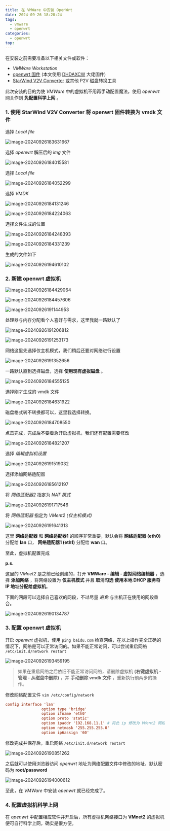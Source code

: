 ```yaml
---
title: 在 VMWare 中安装 OpenWrt
date: 2024-09-26 18:20:24
tags: 
  - vmware
  - openwrt
categories:
  - openwrt
top:
---
```


在安装之前需要准备以下相关文件或软件：

- *VMWare Workstation*
- [openwrt 固件](https://github.com/DHDAXCW/OpenWRT_x86_x64/releases) (本文使用 [DHDAXCW](https://github.com/DHDAXCW) 大佬固件)
- [StarWind V2V Converter](https://www.starwindsoftware.com/tmplink/starwindconverter.exe) 或其他 P2V 磁盘转换工具

此次安装的目的为使 *VMWare* 中的虚拟机不用再手动配置魔法，使用 *openwrt* 网关作到 **免配置科学上网** 。

<!-- more -->

### 1. 使用 StarWind V2V Converter 将 openwrt 固件转换为 vmdk 文件

选择 *Local file*

![image-20240926183631667](/images/image-20240926183631667.png)

选择 *openwrt* 解压后的 *img* 文件

![image-20240926184015581](/images/image-20240926184015581.png)

选择 *Local file*

![image-20240926184052299](/images/image-20240926184052299.png)

选择 *VMDK*

![image-20240926184131246](/images/image-20240926184131246.png)

![image-20240926184224063](/images/image-20240926184224063.png)

选择文件生成的位置

![image-20240926184248393](/images/image-20240926184248393.png)

![image-20240926184331239](/images/image-20240926184331239.png)

生成的文件如下

![image-20240926194610102](/images/image-20240926194610102.png)

### 2. 新建 openwrt 虚拟机

![image-20240926184429064](/images/image-20240926184429064.png)

![image-20240926184457606](/images/image-20240926184457606.png)

![image-20240926191144953](/images/image-20240926191144953.png)

处理器与内存分配看个人喜好与需求，这里我就一路默认了

![image-20240926191206812](/images/image-20240926191206812.png)

![image-20240926191253173](/images/image-20240926191253173.png)

网络这里先选择仅主机模式，我们稍后还要对网络进行设置

![image-20240926191352656](/images/image-20240926191352656.png)

一路默认直到选择磁盘，选择 **使用现有虚拟磁盘** 。

![image-20240926184555125](/images/image-20240926184555125.png)

选择刚才生成的 vmdk 文件

![image-20240926184631922](/images/image-20240926184631922.png)

磁盘格式转不转换都可以，这里我选择转换。

![image-20240926184708550](/images/image-20240926184708550.png)

点击完成，完成后不要着急开启虚拟机，我们还有配置需要修改

![image-20240926184821207](/images/image-20240926184821207.png)

选择 *编辑虚拟机设置*

![image-20240926191519032](/images/image-20240926191519032.png)

选择添加网络适配器

![image-20240926185612197](/images/image-20240926185612197.png)

将 *网络适配器2* 指定为 *NAT 模式*

![image-20240926191717546](/images/image-20240926191717546.png)

将 *网络适配器* 指定为 *VMent2 (仅主机模式)*

![image-20240926191641313](/images/image-20240926191641313.png)

这里 **网络适配器** 和 **网络适配器1** 的顺序非常重要，默认会将 **网络适配器 (eth0)** 分配给 **lan** 口， **网络适配器1 (eth1)** 分配给 **wan** 口。

至此，虚拟机配置完成

**p.s.** 

这里的 *VMnet2* 是之前已经创建的，打开 **VMWare - 编辑 - 虚拟网络编辑器** ，选择 **添加网络** ，将网络设置为 **仅主机模式** 并且 **取消勾选** **使用本地 DHCP 服务将 IP 地址分配给虚拟机**。

下面的网段可以选择自己喜欢的网段，不过尽量 *避免* 与主机正在使用的网段重合。

![image-20240926190134787](/images/image-20240926190134787.png)

### 3. 配置 openwrt 虚拟机

开启 *openwrt* 虚拟机，使用 `ping baidu.com` 检查网络，在以上操作完全正确的情况下，网络是可以正常访问的。如果不能正常访问，可以尝试重启网络 `/etc/init.d/network restart` 

![image-20240926193459195](/images/image-20240926193459195.png)

> 如果在重启网络之后依旧不能正常访问网络，请删除虚拟机 **(右键虚拟机 - 管理 - 从磁盘中删除)** ，并 **手动删除 vmdk 文件** ，重新执行前两步的操作。

修改网络配置文件 `vim /etc/config/network` 

```conf
config interface 'lan'
				option type 'bridge'
				option ifname 'eth0'
				option proto 'static'
				option ipaddr '192.168.11.1' # 将此 ip 修改为 VMent2 网段下，如 192.168.221.253
				option netmask '255.255.255.0'
				option ip6assign '60'
```

修改完成并保存后，重启网络 `/etc/init.d/network restart` 

![image-20240926190851262](/images/image-20240926190851262.png)

之后就可以使用浏览器访问 *openwrt* 地址为网络配置文件中修改的地址，默认密码为 **root/password**

![image-20240926194000612](/images/image-20240926194000612.png)

至此，在 *VMWare* 中安装 *openwrt* 就已经完成了。

### 4. 配置虚拟机科学上网

在 *openwrt* 中配置相应软件并开启后，所有虚拟机网络接口为 **VMnet2** 的虚拟机便可自行科学上网，确实是很方便。
